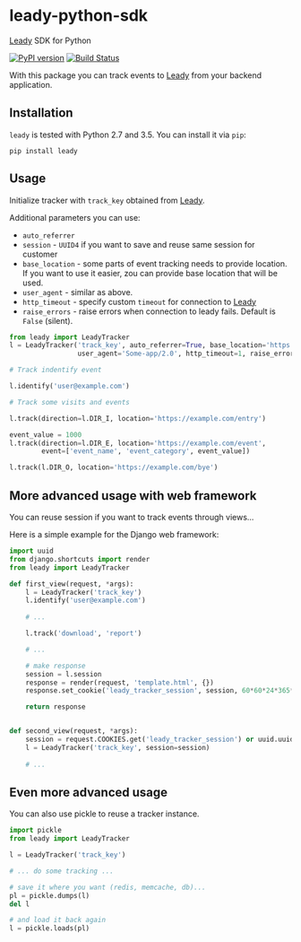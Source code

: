 # leady-python-sdk

[Leady](https://leady.com) SDK for Python

[![PyPI version](https://badge.fury.io/py/leady.svg)](https://badge.fury.io/py/leady)
[![Build Status](https://travis-ci.org/impercz/leady-python-sdk.svg?branch=master)](https://travis-ci.org/impercz/leady-python-sdk)


With this package you can track events to [Leady](https://leady.com)
from your backend application. 

## Installation

`leady` is tested with Python 2.7 and 3.5. You can install it via `pip`:

```shell
pip install leady
```

## Usage

Initialize tracker with `track_key` obtained from [Leady](https://leady.com).

Additional parameters you can use:

 * `auto_referrer`
 * `session` - `UUID4` if you want to save and reuse same session for customer
 * `base_location` - some parts of event tracking needs to provide location. 
   If you want to use it easier, zou can provide base location that will be used.
 * `user_agent` - similar as above.
 * `http_timeout` - specify custom `timeout` for connection to [Leady](https://leady.com)
 * `raise_errors` - raise errors when connection to leady fails. Default is `False` (silent).

```python
from leady import LeadyTracker
l = LeadyTracker('track_key', auto_referrer=True, base_location='https://monitora.cz', 
                 user_agent='Some-app/2.0', http_timeout=1, raise_errors=False)

# Track indentify event

l.identify('user@example.com')

# Track some visits and events

l.track(direction=l.DIR_I, location='https://example.com/entry')

event_value = 1000
l.track(direction=l.DIR_E, location='https://example.com/event', 
        event=['event_name', 'event_category', event_value])

l.track(l.DIR_O, location='https://example.com/bye')
```


## More advanced usage with web framework

You can reuse session if you want to track events through views...

Here is a simple example for the Django web framework:

```python
import uuid
from django.shortcuts import render
from leady import LeadyTracker

def first_view(request, *args):
    l = LeadyTracker('track_key')
    l.identify('user@example.com')
    
    # ...

    l.track('download', 'report')

    # ...

    # make response
    session = l.session
    response = render(request, 'template.html', {})
    response.set_cookie('leady_tracker_session', session, 60*60*24*365*2)

    return response


def second_view(request, *args):
    session = request.COOKIES.get('leady_tracker_session') or uuid.uuid4()
    l = LeadyTracker('track_key', session=session)
    
    # ...
```

## Even more advanced usage

You can also use pickle to reuse a tracker instance.

```python
import pickle
from leady import LeadyTracker

l = LeadyTracker('track_key')

# ... do some tracking ...

# save it where you want (redis, memcache, db)...
pl = pickle.dumps(l)
del l

# and load it back again
l = pickle.loads(pl)
```
